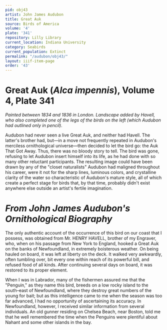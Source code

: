 ```yaml
---
pid: obj43
artist: John James Audubon
title: Great Auk
source: Birds of America
volume: '4'
plate: '341'
repository: Lilly Library
current_location: Indiana University
category: Seabirds
current_population: Extinct
permalink: "/audubon/obj43/"
layout: iiif-item-page
order: '43'
---
```


# Great Auk (_Alca impennis_), Volume 4, Plate 341

_Painted between 1834 and 1836 in London. Landscape added by Havell, who also completed one of the legs of the birds on the left (which Audubon had outlined only in pencil)._

Audubon had never seen a live Great Auk, and neither had Havell. The latter's brother had, but—in a move not frequently repeated in Audubon's merciless ornithological universe—then decided to let the bird go: the Auk That Got Away. Thus, there was no bloody story to tell. The bird was gone, refusing to let Audubon insert himself into its life, as he had done with so many other reluctant participants. The resulting image could have been drawn by any of the "closet naturalists" Audubon had maligned throughout his career, were it not for the sharp lines, luminous colors, and crystalline clarity of the water so characteristic of Audubon's mature style, all of which create a perfect stage for birds that, by that time, probably didn't exist anywhere else outside an artist's fertile imagination.

# _From John James Audubon's Ornithological Biography_

The only authentic account of the occurrence of this bird on our coast that I possess, was obtained from Mr. HENRY HAVELL, brother of my Engraver, who, when on his passage from New York to England, hooked a Great Auk on the banks of Newfoundland, in extremely boisterous weather. On being hauled on board, it was left at liberty on the deck. It walked very awkwardly, often tumbling over, bit every one within reach of its powerful bill, and refused food of all kinds. After continuing several days on board, it was restored to its proper element.

When I was in Labrador, many of the fishermen assured me that the "Penguin," as they name this bird, breeds on a low rocky island to the south–east of Newfoundland, where they destroy great numbers of the young for bait; but as this intelligence came to me when the season was too far advanced, I had no opportunity of ascertaining its accuracy. In Newfoundland, however, I received similar information from several individuals. An old gunner residing on Chelsea Beach, near Boston, told me that he well remembered the time when the Penguins were plentiful about Nahant and some other islands in the bay.
